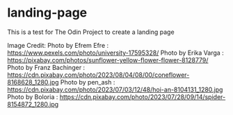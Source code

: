 # landing-page

This is a test for The Odin Project to create a landing page

Image Credit:
Photo by Efrem  Efre : https://www.pexels.com/photo/university-17595328/
Photo by Erika Varga : https://pixabay.com/photos/sunflower-yellow-flower-flower-8128779/
Photo by Franz Bachinger : https://cdn.pixabay.com/photo/2023/08/04/08/00/coneflower-8168628_1280.jpg
Photo by pen_ash : https://cdn.pixabay.com/photo/2023/07/03/12/48/hoi-an-8104131_1280.jpg
Photo by Boloria : https://cdn.pixabay.com/photo/2023/07/28/09/14/spider-8154872_1280.jpg